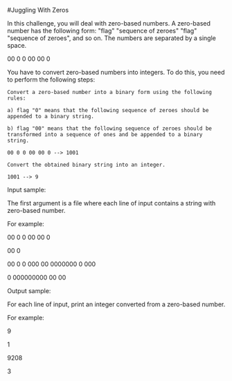 #Juggling With Zeros

 In this challenge, you will deal with zero-based numbers. A zero-based number has the following form: "flag" "sequence of zeroes" "flag" "sequence of zeroes", and so on. The numbers are separated by a single space.

00 0 0 00 00 0

You have to convert zero-based numbers into integers. To do this, you need to perform the following steps:

    Convert a zero-based number into a binary form using the following rules:

    a) flag "0" means that the following sequence of zeroes should be appended to a binary string.

    b) flag "00" means that the following sequence of zeroes should be transformed into a sequence of ones and be appended to a binary string.

    00 0 0 00 00 0 --> 1001

    Convert the obtained binary string into an integer.

    1001 --> 9

Input sample:

The first argument is a file where each line of input contains a string with zero-based number.

For example:

00 0 0 00 00 0

00 0

00 0 0 000 00 0000000 0 000

0 000000000 00 00

Output sample:

For each line of input, print an integer converted from a zero-based number.

For example:

9

1

9208

3
